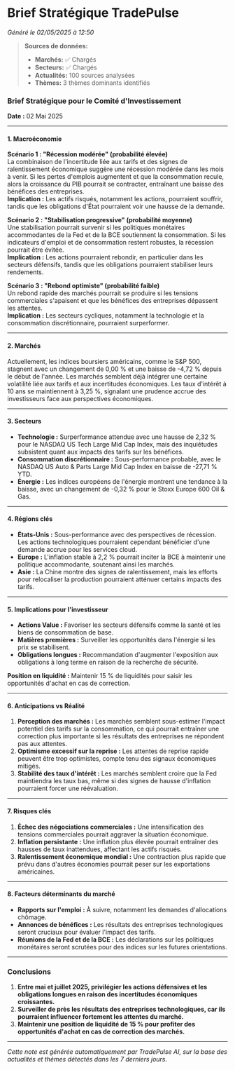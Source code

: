 # Brief Stratégique TradePulse

*Généré le 02/05/2025 à 12:50*

> **Sources de données:**
> - **Marchés:** ✅ Chargés
> - **Secteurs:** ✅ Chargés
> - **Actualités:** 100 sources analysées
> - **Thèmes:** 3 thèmes dominants identifiés

### Brief Stratégique pour le Comité d'Investissement

**Date :** 02 Mai 2025

---

#### 1. Macroéconomie

**Scénario 1 : "Récession modérée" (probabilité élevée)**  
La combinaison de l'incertitude liée aux tarifs et des signes de ralentissement économique suggère une récession modérée dans les mois à venir. Si les pertes d'emplois augmentent et que la consommation recule, alors la croissance du PIB pourrait se contracter, entraînant une baisse des bénéfices des entreprises.  
**Implication :** Les actifs risqués, notamment les actions, pourraient souffrir, tandis que les obligations d'État pourraient voir une hausse de la demande.

**Scénario 2 : "Stabilisation progressive" (probabilité moyenne)**  
Une stabilisation pourrait survenir si les politiques monétaires accommodantes de la Fed et de la BCE soutiennent la consommation. Si les indicateurs d'emploi et de consommation restent robustes, la récession pourrait être évitée.  
**Implication :** Les actions pourraient rebondir, en particulier dans les secteurs défensifs, tandis que les obligations pourraient stabiliser leurs rendements.

**Scénario 3 : "Rebond optimiste" (probabilité faible)**  
Un rebond rapide des marchés pourrait se produire si les tensions commerciales s'apaisent et que les bénéfices des entreprises dépassent les attentes.  
**Implication :** Les secteurs cycliques, notamment la technologie et la consommation discrétionnaire, pourraient surperformer.

---

#### 2. Marchés

Actuellement, les indices boursiers américains, comme le S&P 500, stagnent avec un changement de 0,00 % et une baisse de -4,72 % depuis le début de l'année. Les marchés semblent déjà intégrer une certaine volatilité liée aux tarifs et aux incertitudes économiques. Les taux d'intérêt à 10 ans se maintiennent à 3,25 %, signalant une prudence accrue des investisseurs face aux perspectives économiques.

---

#### 3. Secteurs

- **Technologie :** Surperformance attendue avec une hausse de 2,32 % pour le NASDAQ US Tech Large Mid Cap Index, mais des inquiétudes subsistent quant aux impacts des tarifs sur les bénéfices.
- **Consommation discrétionnaire :** Sous-performance probable, avec le NASDAQ US Auto & Parts Large Mid Cap Index en baisse de -27,71 % YTD.
- **Énergie :** Les indices européens de l'énergie montrent une tendance à la baisse, avec un changement de -0,32 % pour le Stoxx Europe 600 Oil & Gas.

---

#### 4. Régions clés

- **États-Unis :** Sous-performance avec des perspectives de récession. Les actions technologiques pourraient cependant bénéficier d'une demande accrue pour les services cloud.
- **Europe :** L'inflation stable à 2,2 % pourrait inciter la BCE à maintenir une politique accommodante, soutenant ainsi les marchés.
- **Asie :** La Chine montre des signes de ralentissement, mais les efforts pour relocaliser la production pourraient atténuer certains impacts des tarifs.

---

#### 5. Implications pour l'investisseur

- **Actions Value :** Favoriser les secteurs défensifs comme la santé et les biens de consommation de base.
- **Matières premières :** Surveiller les opportunités dans l'énergie si les prix se stabilisent.
- **Obligations longues :** Recommandation d'augmenter l'exposition aux obligations à long terme en raison de la recherche de sécurité.

**Position en liquidité :** Maintenir 15 % de liquidités pour saisir les opportunités d'achat en cas de correction.

---

#### 6. Anticipations vs Réalité

1. **Perception des marchés :** Les marchés semblent sous-estimer l'impact potentiel des tarifs sur la consommation, ce qui pourrait entraîner une correction plus importante si les résultats des entreprises ne répondent pas aux attentes.
2. **Optimisme excessif sur la reprise :** Les attentes de reprise rapide peuvent être trop optimistes, compte tenu des signaux économiques mitigés.
3. **Stabilité des taux d'intérêt :** Les marchés semblent croire que la Fed maintiendra les taux bas, même si des signes de hausse d'inflation pourraient forcer une réévaluation.

---

#### 7. Risques clés

1. **Échec des négociations commerciales :** Une intensification des tensions commerciales pourrait aggraver la situation économique.
2. **Inflation persistante :** Une inflation plus élevée pourrait entraîner des hausses de taux inattendues, affectant les actifs risqués.
3. **Ralentissement économique mondial :** Une contraction plus rapide que prévu dans d'autres économies pourrait peser sur les exportations américaines.

---

#### 8. Facteurs déterminants du marché

- **Rapports sur l'emploi :** À suivre, notamment les demandes d'allocations chômage.
- **Annonces de bénéfices :** Les résultats des entreprises technologiques seront cruciaux pour évaluer l'impact des tarifs.
- **Réunions de la Fed et de la BCE :** Les déclarations sur les politiques monétaires seront scrutées pour des indices sur les futures orientations.

---

### Conclusions

1. **Entre mai et juillet 2025, privilégier les actions défensives et les obligations longues en raison des incertitudes économiques croissantes.**
2. **Surveiller de près les résultats des entreprises technologiques, car ils pourraient influencer fortement les attentes du marché.**
3. **Maintenir une position de liquidité de 15 % pour profiter des opportunités d'achat en cas de correction des marchés.**

---

*Cette note est générée automatiquement par TradePulse AI, sur la base des actualités et thèmes détectés dans les 7 derniers jours.*
